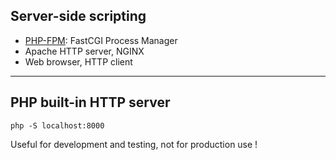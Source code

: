 ## Server-side scripting

- [PHP-FPM](https://php-fpm.org/): FastCGI Process Manager
- Apache HTTP server, NGINX
- Web browser, HTTP client

---

## PHP built-in HTTP server

```
php -S localhost:8000
```

Useful for development and testing, not for production use !
